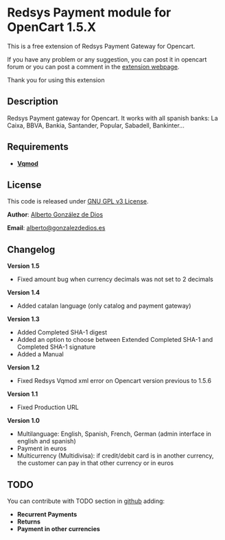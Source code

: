 # Redsys Payment module for OpenCart 1.5.X #

This is a free extension of Redsys Payment Gateway for Opencart.

If you have any problem or any suggestion, you can post it in opencart forum or you can post a comment in the [extension webpage](http://www.opencart.com/index.php?route=extension/extension/info&extension_id=14416).

Thank you for using this extension

## Description ##
Redsys Payment gateway for Opencart. It works with all spanish banks: La Caixa, BBVA, Bankia, Santander, Popular, Sabadell, Bankinter...

## Requirements ##

- **[Vqmod](https://code.google.com/p/vqmod/)**

## License ##

This code is released under [GNU GPL v3 License](https://www.gnu.org/copyleft/gpl.html).

**Author**: [Alberto González de Dios](http://alberto.gonzalezdedios.es)

**Email**: <alberto@gonzalezdedios.es>

## Changelog ##

**Version 1.5**

- Fixed amount bug when currency decimals was not set to 2 decimals

**Version 1.4**

- Added catalan language (only catalog and payment gateway)

**Version 1.3**

- Added Completed SHA-1 digest
- Added an option to choose between Extended Completed SHA-1 and Completed SHA-1 signature
- Added a Manual


**Version 1.2**

- Fixed Redsys Vqmod xml error on Opencart version previous to 1.5.6

**Version 1.1**

- Fixed Production URL

**Version 1.0**

- Multilanguage: English, Spanish, French, German (admin interface in english and spanish)
- Payment in euros
- Multicurrency (Multidivisa): if credit/debit card is in another currency, the customer can pay in that other currency or in euros


## TODO ##

You can contribute with TODO section in [github](https://github.com/albertogd/Redsys_Opencart) adding:

- **Recurrent Payments**
- **Returns**
- **Payment in other currencies**